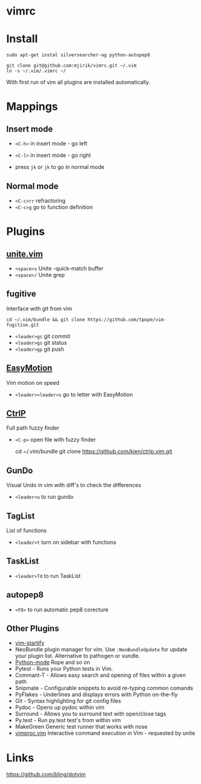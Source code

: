 vimrc
=====


Install
=======

    sudo apt-get instal silversearcher-ag python-autopep8

    git clone git@github.com:mjirik/vimrc.git ~/.vim
    ln -s ~/.vim/.vimrc ~/

With first run of vim all plugins are installed automatically.


Mappings
===

Insert mode
---

* `<C-h>` in insert mode - go left
* `<C-l>` in insert mode - go right


*  press `jk` or `jk` to go in normal mode


Normal mode
----

* `<C-c>rr` refractoring
* `<C-c>g` go to function definition



Plugins
====


[unite.vim](https://github.com/Shougo/unite.vim)
---
* `<space>s` Unite -quick-match buffer
* `<space>/` Unite grep

fugitive
---

Interface with git from vim

    cd ~/.vim/bundle && git clone https://github.com/tpope/vim-fugitive.git

* `<leader>gc` git commit
* `<leader>gs` git status
* `<leader>gp` git push


[EasyMotion](https://github.com/Lokaltog/vim-easymotion)
---

Vim motion on speed

* `<leader><leader>s` go to letter with EasyMotion

[CtrlP](https://github.com/kien/ctrlp)
---

Full path fuzzy finder

* `<C-p>` open file with fuzzy finder

    cd ~/.vim/bundle
    git clone https://github.com/kien/ctrlp.vim.git

GunDo
---

Visual Undo in vim with diff's to check the differences

* `<leader>u` to run gundo


TagList
---

List of functions
* `<leader>t` turn on sidebar with functions


TaskList
---

* `<leader>Td` to run TaskList

autopep8
---

* `<F8>` to run automatic pep8 corecture

Other Plugins
---

* [vim-startify](https://github.com/mhinz/vim-startify)
* NeoBundle plugin manager for vim. Use `:NeoBundleUpdate` for update your
  plugin list. Alternative to pathogen or vundle.
* [Python-mode](http://github.com/klen/python-mode)
     Rope and so on
* Pytest - 
     Runs your Python tests in Vim.
* Commant-T - 
     Allows easy search and opening of files within a given path
* Snipmate - 
     Configurable snippets to avoid re-typing common comands
* PyFlakes - 
     Underlines and displays errors with Python on-the-fly
* Git - 
    Syntax highlighting for git config files
* Pydoc -
    Opens up pydoc within vim
* Surround - 
    Allows you to surround text with open/close tags
* Py.test - 
    Run py.test test's from within vim
* MakeGreen
    Generic test runner that works with nose
* [vimproc.vim](https://github.com/Shougo/vimproc.vim)
    Interactive command execution in Vim - requested by unite


Links
===

https://github.com/bling/dotvim
